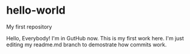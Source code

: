 # hello-world
My first repository

Hello, Everybody!
I'm in GutHub now. This is my first work here. I'm just editing my readme.md branch to demostrate how commits work.
